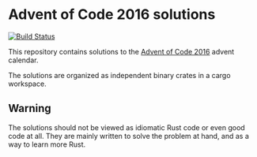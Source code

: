 # Advent of Code 2016 solutions

[![Build Status](https://travis-ci.org/zayenz/advent-of-code-2016.svg?branch=master)](https://travis-ci.org/zayenz/advent-of-code-2017)

This repository contains solutions to the [Advent of Code 2016](http://adventofcode.com/2016) 
advent calendar.

The solutions are organized as independent binary crates in a cargo
workspace.

## Warning

The solutions should not be viewed as idiomatic Rust code or even good code 
at all. They are mainly written to solve the problem at hand, and as a way
to learn more Rust. 
